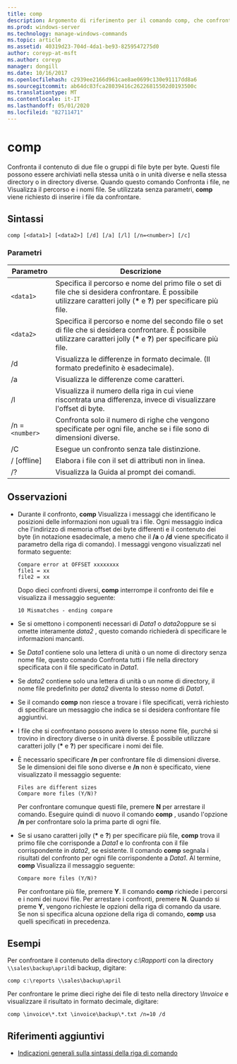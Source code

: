 ```yaml
---
title: comp
description: Argomento di riferimento per il comando comp, che confronta il contenuto di due file o set di file byte per byte.
ms.prod: windows-server
ms.technology: manage-windows-commands
ms.topic: article
ms.assetid: 40319d23-704d-4da1-be93-8259547275d0
author: coreyp-at-msft
ms.author: coreyp
manager: dongill
ms.date: 10/16/2017
ms.openlocfilehash: c2939ee2166d961cae8ae0699c130e91117dd8a6
ms.sourcegitcommit: ab64dc83fca28039416c26226815502d0193500c
ms.translationtype: MT
ms.contentlocale: it-IT
ms.lasthandoff: 05/01/2020
ms.locfileid: "82711471"
---
```

# <a name="comp"></a>comp

Confronta il contenuto di due file o gruppi di file byte per byte. Questi file possono essere archiviati nella stessa unità o in unità diverse e nella stessa directory o in directory diverse. Quando questo comando Confronta i file, ne Visualizza il percorso e i nomi file. Se utilizzata senza parametri, **comp** viene richiesto di inserire i file da confrontare.

## <a name="syntax"></a>Sintassi

```
comp [<data1>] [<data2>] [/d] [/a] [/l] [/n=<number>] [/c]
```

### <a name="parameters"></a>Parametri

| Parametro | Descrizione |
| --------- | ----------- |
| `<data1>` | Specifica il percorso e nome del primo file o set di file che si desidera confrontare. È possibile utilizzare caratteri jolly (**&#42;** e **?**) per specificare più file. |
| `<data2>` | Specifica il percorso e nome del secondo file o set di file che si desidera confrontare. È possibile utilizzare caratteri jolly (**&#42;** e **?**) per specificare più file. |
| /d | Visualizza le differenze in formato decimale. (Il formato predefinito è esadecimale). |
| /a | Visualizza le differenze come caratteri. |
| /l | Visualizza il numero della riga in cui viene riscontrata una differenza, invece di visualizzare l'offset di byte. |
| /n =`<number>` | Confronta solo il numero di righe che vengono specificate per ogni file, anche se i file sono di dimensioni diverse. |
| /C | Esegue un confronto senza tale distinzione. |
| / [offline] | Elabora i file con il set di attributi non in linea. |
| /? | Visualizza la Guida al prompt dei comandi. |

## <a name="remarks"></a>Osservazioni

- Durante il confronto, **comp** Visualizza i messaggi che identificano le posizioni delle informazioni non uguali tra i file. Ogni messaggio indica che l'indirizzo di memoria offset dei byte differenti e il contenuto dei byte (in notazione esadecimale, a meno che il **/a** o **/d** viene specificato il parametro della riga di comando). I messaggi vengono visualizzati nel formato seguente:

    ```
    Compare error at OFFSET xxxxxxxx
    file1 = xx
    file2 = xx
    ```

    Dopo dieci confronti diversi, **comp** interrompe il confronto dei file e visualizza il messaggio seguente:

    `10 Mismatches - ending compare`

- Se si omettono i componenti necessari di *Data1* o *data2*oppure se si omette interamente *data2* , questo comando richiederà di specificare le informazioni mancanti.

- Se *Data1* contiene solo una lettera di unità o un nome di directory senza nome file, questo comando Confronta tutti i file nella directory specificata con il file specificato in *Data1*.

- Se *data2* contiene solo una lettera di unità o un nome di directory, il nome file predefinito per *data2* diventa lo stesso nome di *Data1*.

- Se il comando **comp** non riesce a trovare i file specificati, verrà richiesto di specificare un messaggio che indica se si desidera confrontare file aggiuntivi.

- I file che si confrontano possono avere lo stesso nome file, purché si trovino in directory diverse o in unità diverse. È possibile utilizzare caratteri jolly (**&#42;** e **?**) per specificare i nomi dei file.

- È necessario specificare **/n** per confrontare file di dimensioni diverse. Se le dimensioni dei file sono diverse e **/n** non è specificato, viene visualizzato il messaggio seguente:

    ```
    Files are different sizes
    Compare more files (Y/N)?
    ```

    Per confrontare comunque questi file, premere **N** per arrestare il comando. Eseguire quindi di nuovo il comando **comp** , usando l'opzione **/n** per confrontare solo la prima parte di ogni file.

- Se si usano caratteri jolly (**&#42;** e **?**) per specificare più file, **comp** trova il primo file che corrisponde a *Data1* e lo confronta con il file corrispondente in *data2*, se esistente. Il comando **comp** segnala i risultati del confronto per ogni file corrispondente a *Data1*. Al termine, **comp** Visualizza il messaggio seguente:

    `Compare more files (Y/N)?`

    Per confrontare più file, premere **Y**. Il comando **comp** richiede i percorsi e i nomi dei nuovi file. Per arrestare i confronti, premere **N**. Quando si preme **Y**, vengono richieste le opzioni della riga di comando da usare. Se non si specifica alcuna opzione della riga di comando, **comp** usa quelli specificati in precedenza.

## <a name="examples"></a>Esempi

Per confrontare il contenuto della directory *c:\Rapporti* con la directory `\\sales\backup\april`di backup, digitare:

```
comp c:\reports \\sales\backup\april
```

Per confrontare le prime dieci righe dei file di testo nella directory *\Invoice* e visualizzare il risultato in formato decimale, digitare:

```
comp \invoice\*.txt \invoice\backup\*.txt /n=10 /d
```

## <a name="additional-references"></a>Riferimenti aggiuntivi

- [Indicazioni generali sulla sintassi della riga di comando](command-line-syntax-key.md)